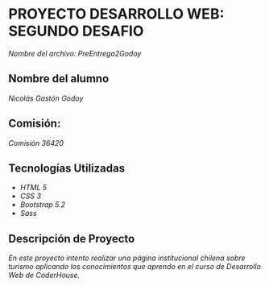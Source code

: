 # PROYECTO DESARROLLO WEB: SEGUNDO DESAFIO
*Nombre del archivo: PreEntrega2Godoy*

## Nombre del alumno
*Nicolás Gastón Godoy*

## Comisión: 
*Comisión 36420*

## Tecnologías Utilizadas
- *HTML 5*
- *CSS 3*
- *Bootstrap 5.2*
- *Sass*

## Descripción de Proyecto
*En este proyecto intento realizar una página institucional chilena sobre turismo aplicando
los conocimientos que aprendo en el curso de _Desarrollo Web_ de CoderHouse.*